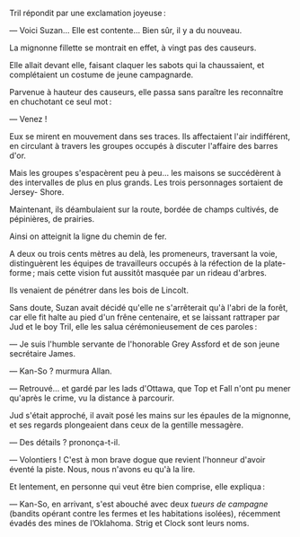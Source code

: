 Tril répondit par une exclamation joyeuse :

— Voici Suzan... Elle est contente... Bien sûr, il y a du nouveau.

La mignonne fillette se montrait en effet, à vingt pas des causeurs.

Elle allait devant elle, faisant claquer les sabots qui la chaussaient, et
complétaient un costume de jeune campagnarde.

Parvenue à hauteur des causeurs, elle passa sans paraître les reconnaître en chuchotant ce seul mot :

— Venez !

Eux se mirent en mouvement dans ses traces. Ils affectaient l'air indifférent, en circulant à travers les groupes occupés à discuter l'affaire des barres d'or.

Mais les groupes s'espacèrent peu à peu... les maisons se succédèrent à des
intervalles de plus en plus grands. Les trois personnages sortaient de Jersey-
Shore.

Maintenant, ils déambulaient sur la route, bordée de champs cultivés, de
pépinières, de prairies.

Ainsi on atteignit la ligne du chemin de fer.

A deux ou trois cents mètres au delà, les promeneurs, traversant la voie, distinguèrent les équipes de travailleurs occupés à la réfection de la
plate-forme ; mais cette vision fut aussitôt masquée par un rideau d'arbres.

Ils venaient de pénétrer dans les bois de Lincolt.

Sans doute, Suzan avait décidé qu'elle ne s'arrêterait qu'à l'abri de la forêt, car elle fit halte au pied d'un frêne centenaire, et se laissant rattraper par Jud et le boy Tril, elle les salua cérémonieusement de ces paroles :

— Je suis l'humble servante de l'honorable Grey Assford et de son jeune
secrétaire James.

— Kan-So ? murmura Allan.

— Retrouvé... et gardé par les lads d'Ottawa, que Top et Fall n'ont pu
mener qu'après le crime, vu la distance à parcourir.

Jud s'était approché, il avait posé les mains sur les épaules de la mignonne,
et ses regards plongeaient dans ceux de la gentille messagère.

— Des détails ? prononça-t-il.

— Volontiers ! C'est à mon brave dogue que revient l'honneur d'avoir éventé la piste. Nous, nous n'avons eu qu'à la lire.

Et lentement, en personne qui veut être bien comprise, elle expliqua :

— Kan-So, en arrivant, s'est abouché avec deux _tueurs de campagne_ (bandits opérant contre les fermes et les habitations isolées), récemment évadés des mines de l’Oklahoma. Strig et Clock sont leurs noms.
